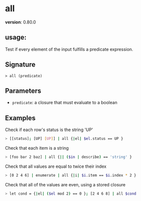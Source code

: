 # all

**version**: 0.80.0

## **usage**:

Test if every element of the input fulfills a predicate expression.

## Signature

`> all (predicate)`

## Parameters

- `predicate`: a closure that must evaluate to a boolean

## Examples

Check if each row's status is the string 'UP'

```bash
> [[status]; [UP] [UP]] | all {|el| $el.status == UP }
```

Check that each item is a string

```bash
> [foo bar 2 baz] | all {|| ($in | describe) == 'string' }
```

Check that all values are equal to twice their index

```bash
> [0 2 4 6] | enumerate | all {|i| $i.item == $i.index * 2 }
```

Check that all of the values are even, using a stored closure

```bash
> let cond = {|el| ($el mod 2) == 0 }; [2 4 6 8] | all $cond
```
